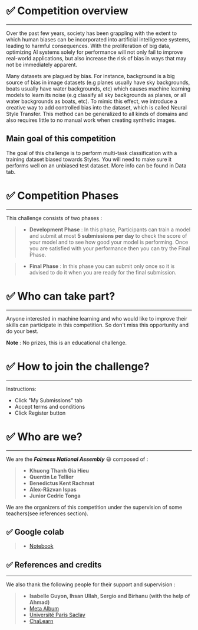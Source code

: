 # ✅ Competition overview
---
Over the past few years, society has been grappling with the extent to which human biases can be incorporated into artificial intelligence systems, leading to harmful consequences. With the proliferation of big data, optimizing AI systems solely for performance will not only fail to improve real-world applications, but also increase the risk of bias in ways that may not be immediately apparent.

Many datasets are plagued by bias. For instance, background is a big source of bias in image datasets (e.g planes usually have sky backgrounds, boats usually have water backgrounds, etc) which causes machine learning models to learn its noise (e.g classify all sky backgrounds as planes, or all water backgrounds as boats, etc).
To mimic this effect, we introduce a creative way to add controlled bias into the dataset, which is called Neural Style Transfer. This method can be generalized to all kinds of domains and also requires little to no manual work when creating synthetic images.

## Main goal of this competition

The goal of this challenge is to perform multi-task classification with a training dataset biased towards Styles. You will need to make sure it performs well on an unbiased test dataset. More info can be found in Data tab.


# ✅ Competition Phases
---
This challenge consists of two phases : 
> - **Development Phase** : In this phase, Participants can train a model and submit at most **5 submissions per day** to check the score of your model and to see how good your model is performing.  Once you are satisfied with your performance then you can try the Final Phase. 

> - **Final Phase** : In this phase you can submit only once so it is advised to do it when you are ready for the final submission.

# ✅ Who can take part?
---
Anyone interested in machine learning and who would like to improve their skills can participate in this competition. So don't miss this opportunity and do your best.

**Note** : No prizes, this is an educational challenge.

# ✅ How to join the challenge?
---
Instructions:
- Click "My Submissions" tab 
- Accept terms and conditions
- Click Register button


# ✅ Who are we?
---
We are the ***Fairness National Assembly*** 😃 composed of :
> - **Khuong Thanh Gia Hieu**
> - **Quentin Le Tellier**
> - **Benedictus Kent Rachmat**
> - **Alex-Răzvan Ispas**
> - **Junior Cedric Tonga**

We are the organizers of this competition under the supervision of some teachers(see references section).

## ✅ Google colab
> - [Notebook](https://colab.research.google.com/drive/1sXOEQMEM8vkWRKDqkTtFc-Mvv6Ffm3M0?usp=sharing)
## ✅ References and credits
---
We also thank the following people for their support and supervision : 
> - **Isabelle Guyon, Ihsan Ullah, Sergio and  Birhanu (with the help of Ahmad)**
> - [Meta Album](https://meta-album.github.io/)
> - [Université Paris Saclay](https://www.universite-paris-saclay.fr/)
> - [ChaLearn](http://www.chalearn.org/)
